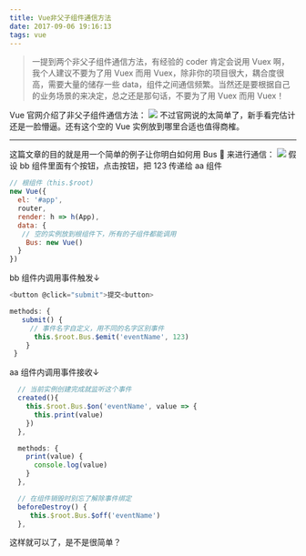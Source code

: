```yaml
---
title: Vue非父子组件通信方法
date: 2017-09-06 19:16:13
tags: vue
---
```


> 一提到两个非父子组件通信方法，有经验的 coder 肯定会说用 Vuex 啊，我个人建议不要为了用 Vuex 而用 Vuex，除非你的项目很大，耦合度很高，需要大量的储存一些 data，组件之间通信频繁。当然还是要根据自己的业务场景的来决定，总之还是那句话，不要为了用 Vuex 而用 Vuex！


 Vue 官网介绍了非父子组件通信方法：
 ![](http://upload-images.jianshu.io/upload_images/1430985-11f7e296be088d3d.png?imageMogr2/auto-orient/strip%7CimageView2/2/w/600)
 不过官网说的太简单了，新手看完估计还是一脸懵逼。还有这个空的 Vue 实例放到哪里合适也值得商榷。
  
<!--more-->
  
-------

这篇文章的目的就是用一个简单的例子让你明白如何用 Bus 🚌 来进行通信：
![](http://upload-images.jianshu.io/upload_images/1430985-6f49976b34d4e44f.png?imageMogr2/auto-orient/strip%7CimageView2/2/w/300)
假设 bb 组件里面有个按钮，点击按钮，把 123 传递给 aa 组件


```js
// 根组件（this.$root)
new Vue({
  el: '#app',
  router,
  render: h => h(App),
  data: {
   // 空的实例放到根组件下，所有的子组件都能调用
    Bus: new Vue()
  }
})
```
bb 组件内调用事件触发↓


```js
<button @click="submit">提交<button>

methods: {
   submit() {
     // 事件名字自定义，用不同的名字区别事件
      this.$root.Bus.$emit('eventName', 123)
    }
 }

```

aa 组件内调用事件接收↓

```js
  // 当前实例创建完成就监听这个事件
  created(){
    this.$root.Bus.$on('eventName', value => {
      this.print(value)
    })
  },

  methods: {
    print(value) {
      console.log(value)
    }
  },

  // 在组件销毁时别忘了解除事件绑定
  beforeDestroy() {
     this.$root.Bus.$off('eventName')
  },

```

这样就可以了，是不是很简单？
















